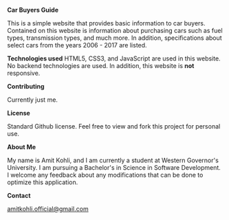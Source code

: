 
**Car Buyers Guide**

This is a simple website that provides basic information to car buyers. Contained on this website is information about purchasing cars
such as fuel types, transmission types, and much more. In addition, specifications about select cars from the years 2006 - 2017 are listed.

**Technologies used**
HTML5, CSS3, and JavaScript are used in this website. No backend technologies are used. In addition, this website is **not** responsive.

**Contributing**

Currently just me.

**License**

Standard Github license. Feel free to view and fork this project for personal use.

**About Me**

My name is Amit Kohli, and I am currently a student at Western Governor's University. I am pursuing a Bachelor's in Science in Software Development. I welcome any feedback about any modifications that can be done to optimize this application.

**Contact**

amitkohli.official@gmail.com
